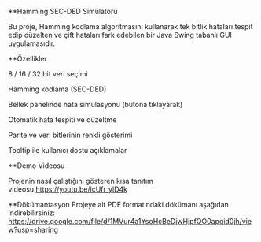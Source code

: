 **Hamming SEC-DED Simülatörü

Bu proje, Hamming kodlama algoritmasını kullanarak tek bitlik hataları tespit edip düzelten ve çift hataları fark edebilen bir Java Swing tabanlı GUI uygulamasıdır.

**Özellikler

8 / 16 / 32 bit veri seçimi

Hamming kodlama (SEC-DED)

Bellek panelinde hata simülasyonu (butona tıklayarak)

Otomatik hata tespiti ve düzeltme

Parite ve veri bitlerinin renkli gösterimi

Tooltip ile kullanıcı dostu açıklamalar

**Demo Videosu

Projenin nasıl çalıştığını gösteren kısa tanıtım videosu.https://youtu.be/lcUfr_ylD4k

**Dökümantasyon
Projeye ait PDF formatındaki dökümanı aşağıdan indirebilirsiniz:
https://drive.google.com/file/d/1MVur4a1YsoHcBeDjwHjpfQO0apqid0jh/view?usp=sharing

